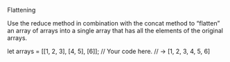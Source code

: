 Flattening

Use the reduce method in combination with the concat method to “flatten” an array of arrays into a single array that has all the elements of the original arrays.

let arrays = [[1, 2, 3], [4, 5], [6]];
// Your code here.
// → [1, 2, 3, 4, 5, 6]